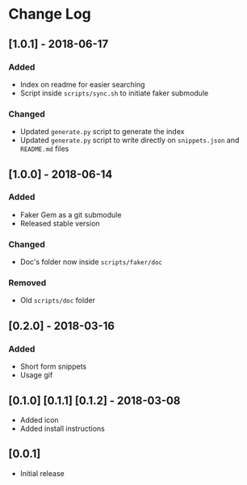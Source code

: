 # Change Log
<!--
All notable changes to the "faker-snippets" extension will be documented in this file.

Check [Keep a Changelog](http://keepachangelog.com/) for recommendations on how to structure this file.
-->
<!--
## [Unreleased]
- 
-->
## [1.0.1] - 2018-06-17
### Added
- Index on readme for easier searching
- Script inside `scripts/sync.sh` to initiate faker submodule

### Changed
- Updated `generate.py` script to generate the index
- Updated `generate.py` script to write directly on `snippets.json` and `README.md` files

## [1.0.0] - 2018-06-14
### Added
- Faker Gem as a git submodule
- Released stable version

### Changed
- Doc's folder now inside `scripts/faker/doc`

### Removed
- Old `scripts/doc` folder

## [0.2.0] - 2018-03-16
### Added
- Short form snippets
- Usage gif

## [0.1.0] [0.1.1] [0.1.2] - 2018-03-08
- Added icon
- Added install instructions

## [0.0.1]
- Initial release
